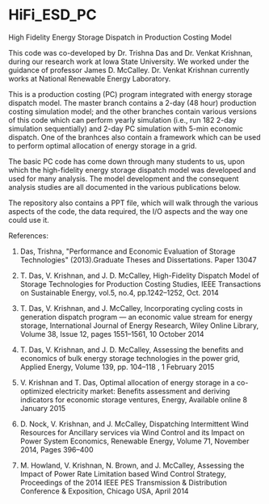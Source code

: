 # HiFi_ESD_PC
High Fidelity Energy Storage Dispatch in Production Costing Model

This code was co-developed by Dr. Trishna Das and Dr. Venkat Krishnan, during our research work at Iowa State University. We worked under the guidance of professor James D. McCalley. Dr. Venkat Krishnan currently works at National Renewable Energy Laboratory.

This is a production costing (PC) program integrated with energy storage dispatch model. The master branch contains a 2-day (48 hour) production costing simulation model; and the other branches contain various versions of this code which can perform yearly simulation (i.e., run 182 2-day simulation sequentially) and 2-day PC simulation with 5-min economic dispatch. One of the branhces also contain a framework which can be used to perform optimal allocation of energy storage in a grid.

The basic PC code has come down through many students to us, upon which the high-fidelity energy storage dispatch model was developed and used for many analysis. The model development and the consequent analysis studies are all documented in the various publications below. 

The repository also contains a PPT file, which will walk through the various aspects of the code, the data required, the I/O aspects and the way one could use it.

References:
1. Das, Trishna, "Performance and Economic Evaluation of Storage Technologies" (2013).Graduate Theses and Dissertations. Paper 13047


2. T. Das, V. Krishnan, and J. D. McCalley, High-Fidelity Dispatch Model of Storage Technologies for Production Costing Studies, IEEE Transactions on Sustainable Energy, vol.5, no.4, pp.1242–1252, Oct. 2014


3. T. Das, V. Krishnan, and J. McCalley, Incorporating cycling costs in generation dispatch program — an economic value stream for energy storage, International Journal of Energy Research, Wiley Online Library, Volume 38, Issue 12, pages 1551–1561, 10 October 2014


4. T. Das, V. Krishnan, and J. D. McCalley, Assessing the benefits and economics of bulk energy storage technologies in the power grid, Applied Energy, Volume 139, pp. 104–118 , 1 February 2015


5. V. Krishnan and T. Das, Optimal allocation of energy storage in a co-optimized electricity market: Benefits assessment and deriving indicators for economic storage ventures, Energy, Available online 8 January 2015


6. D. Nock, V. Krishnan, and J. McCalley, Dispatching Intermittent Wind Resources for Ancillary services via Wind Control and its Impact on Power System Economics, Renewable Energy, Volume 71, November 2014, Pages 396–400


7. M. Howland, V. Krishnan, N. Brown, and J. McCalley, Assessing the Impact of Power Rate Limitation based Wind Control Strategy, Proceedings of the 2014 IEEE PES Transmission & Distribution Conference & Exposition, Chicago USA, April 2014
